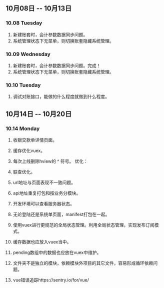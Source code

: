 ## 10月08日 -- 10月13日

### 10.08 Tuesday
1. 新建账套时，会计参数数据同步问题。
2. 系统管理状态下无菜单，则切换账套隐藏系统管理。

### 10.09 Wednesday
1. 新建账套时，会计参数数据同步问题。完成！
2. 系统管理状态下无菜单，则切换账套隐藏系统管理。

### 10.10 Tuesday
1. 调试对账接口，能做的什么程度就做到什么程度。

## 10月14日 -- 10月20日

### 10.14 Monday
1. 收银交款单详情页面。


1. 缓存优化vuex。
1. 每次上线删除hview的 ^ 符号。
优化：
1. 联查优化。
1. url地址与页面表现不一致问题。
1. api地址重复打包和按业务分模块。
1. 开发环境可以查看服务器状态。
1. 无论登陆还是系统单页面，manifest打包在一起。
1. 使用vuex进行更规范的全局状态管理。利用全局状态管理，实现发布订阅模式。
1. 缓存数据也应放入vuex当中。
1. pending数组中的数据也应放在vuex中维护。
1. 文件夹不是独立的模块，依赖模块外项目的其它文件，容易形成循环依赖问题。
1. vue错误追踪https://sentry.io/for/vue/
